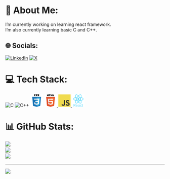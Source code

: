 # 💫 About Me:
 I’m currently working on learning react framework.<br> I’m also currently learning basic C and C++.<br>


## 🌐 Socials:
[![LinkedIn](https://img.shields.io/badge/LinkedIn-%230077B5.svg?logo=linkedin&logoColor=white)](https://www.linkedin.com/in/oshin-pant-0164802aa/) [![X](https://img.shields.io/badge/X-black.svg?logo=X&logoColor=white)](https://x.com/oshin9479950651) 

# 💻 Tech Stack:
![C](https://img.shields.io/badge/c-%2300599C.svg?style=for-the-badge&logo=c&logoColor=white) ![C++](https://img.shields.io/badge/c++-%2300599C.svg?style=for-the-badge&logo=c%2B%2B&logoColor=white)
<img src="https://raw.githubusercontent.com/devicons/devicon/master/icons/css3/css3-original-wordmark.svg" alt="css3" width="40" height="40"/> </a> <a href="https://www.w3.org/html/" target="_blank" rel="noreferrer">   <img src="https://raw.githubusercontent.com/devicons/devicon/master/icons/html5/html5-original-wordmark.svg" alt="html5" width="40" height="40"/> </a> <a href="https://developer.mozilla.org/en-US/docs/Web/JavaScript" target="_blank" rel="noreferrer">    <img src="https://raw.githubusercontent.com/devicons/devicon/master/icons/javascript/javascript-original.svg" alt="javascript" width="40" height="40"/> </a> <a href="https://reactjs.org/" target="_blank" rel="noreferrer">    <img src="https://raw.githubusercontent.com/devicons/devicon/master/icons/react/react-original-wordmark.svg" alt="react" width="40" height="40"/> </a> </p>
# 📊 GitHub Stats:
![](https://github-readme-stats.vercel.app/api?username=oshinuwu&theme=dark&hide_border=false&include_all_commits=false&count_private=false)<br/>
![](https://github-readme-streak-stats.herokuapp.com/?user=oshinuwu&theme=dark&hide_border=false)<br/>
![](https://github-readme-stats.vercel.app/api/top-langs/?username=oshinuwu&theme=dark&hide_border=false&include_all_commits=false&count_private=false&layout=compact)

---
[![](https://visitcount.itsvg.in/api?id=oshinuwu&icon=0&color=0)](https://visitcount.itsvg.in)

<!-- Proudly created with GPRM ( https://gprm.itsvg.in ) -->


